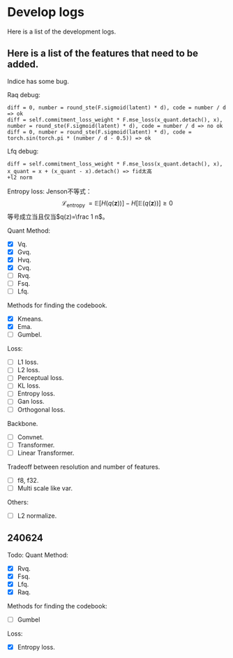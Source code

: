 # Develop logs

Here is a list of the development logs.

## Here is a list of the features that need to be added.

Indice has some bug.

Raq debug:
```
diff = 0, number = round_ste(F.sigmoid(latent) * d), code = number / d => ok
diff = self.commitment_loss_weight * F.mse_loss(x_quant.detach(), x), number = round_ste(F.sigmoid(latent) * d), code = number / d => no ok
diff = 0, number = round_ste(F.sigmoid(latent) * d), code = torch.sin(torch.pi * (number / d - 0.5)) => ok
```

Lfq debug:
```
diff = self.commitment_loss_weight * F.mse_loss(x_quant.detach(), x), x_quant = x + (x_quant - x).detach() => fid太高
+l2 norm
```

Entropy loss:
Jenson不等式：
$$
\mathcal{L}_{\text {entropy }}=\mathbb{E}[H(q(\mathbf{z}))]-H[\mathbb{E}(q(\mathbf{z}))]\ge 0
$$
等号成立当且仅当$q(z)=\frac 1 n$。

Quant Method:
- [x] Vq.
- [x] Gvq.
- [x] Hvq.
- [x] Cvq.
- [ ] Rvq.
- [ ] Fsq.
- [ ] Lfq.

Methods for finding the codebook.
- [x] Kmeans.
- [x] Ema.
- [ ] Gumbel.

Loss:
- [ ] L1 loss.
- [ ] L2 loss.
- [ ] Perceptual loss.
- [ ] KL loss.
- [ ] Entropy loss.
- [ ] Gan loss.
- [ ] Orthogonal loss.

Backbone.
- [ ] Convnet.
- [ ] Transformer.
- [ ] Linear Transformer.

Tradeoff between resolution and number of features.
- [ ] f8, f32.
- [ ] Multi scale like var.

Others:
- [ ] L2 normalize.

## 240624
Todo:
Quant Method:
- [x] Rvq.
- [x] Fsq.
- [x] Lfq.
- [x] Raq.

Methods for finding the codebook:
- [ ] Gumbel

Loss:
- [x] Entropy loss.

